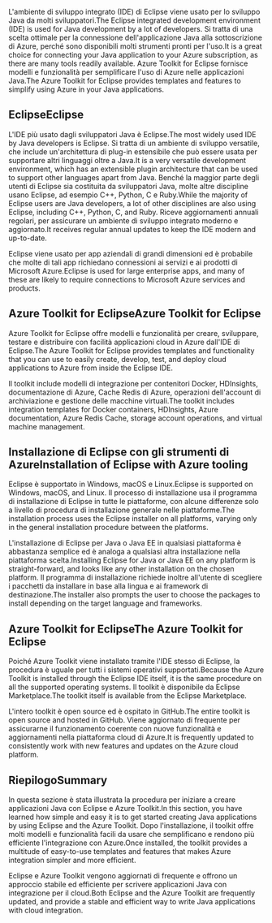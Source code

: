 <span data-ttu-id="1400f-101">L'ambiente di sviluppo integrato (IDE) di Eclipse viene usato per lo sviluppo Java da molti sviluppatori.</span><span class="sxs-lookup"><span data-stu-id="1400f-101">The Eclipse integrated development environment (IDE) is used for Java development by a lot of developers.</span></span> <span data-ttu-id="1400f-102">Si tratta di una scelta ottimale per la connessione dell'applicazione Java alla sottoscrizione di Azure, perché sono disponibili molti strumenti pronti per l'uso.</span><span class="sxs-lookup"><span data-stu-id="1400f-102">It is a great choice for connecting your Java application to your Azure subscription, as there are many tools readily available.</span></span> <span data-ttu-id="1400f-103">Azure Toolkit for Eclipse fornisce modelli e funzionalità per semplificare l'uso di Azure nelle applicazioni Java.</span><span class="sxs-lookup"><span data-stu-id="1400f-103">The Azure Toolkit for Eclipse provides templates and features to simplify using Azure in your Java applications.</span></span>

## <a name="eclipse"></a><span data-ttu-id="1400f-104">Eclipse</span><span class="sxs-lookup"><span data-stu-id="1400f-104">Eclipse</span></span>

<span data-ttu-id="1400f-105">L'IDE più usato dagli sviluppatori Java è Eclipse.</span><span class="sxs-lookup"><span data-stu-id="1400f-105">The most widely used IDE by Java developers is Eclipse.</span></span> <span data-ttu-id="1400f-106">Si tratta di un ambiente di sviluppo versatile, che include un'architettura di plug-in estensibile che può essere usata per supportare altri linguaggi oltre a Java.</span><span class="sxs-lookup"><span data-stu-id="1400f-106">It is a very versatile development environment, which has an extensible plugin architecture that can be used to support other languages apart from Java.</span></span> <span data-ttu-id="1400f-107">Benché la maggior parte degli utenti di Eclipse sia costituita da sviluppatori Java, molte altre discipline usano Eclipse, ad esempio C++, Python, C e Ruby.</span><span class="sxs-lookup"><span data-stu-id="1400f-107">While the majority of Eclipse users are Java developers, a lot of other disciplines are also using Eclipse, including C++, Python, C, and Ruby.</span></span> <span data-ttu-id="1400f-108">Riceve aggiornamenti annuali regolari, per assicurare un ambiente di sviluppo integrato moderno e aggiornato.</span><span class="sxs-lookup"><span data-stu-id="1400f-108">It receives regular annual updates to keep the IDE modern and up-to-date.</span></span>

<span data-ttu-id="1400f-109">Eclipse viene usato per app aziendali di grandi dimensioni ed è probabile che molte di tali app richiedano connessioni ai servizi e ai prodotti di Microsoft Azure.</span><span class="sxs-lookup"><span data-stu-id="1400f-109">Eclipse is used for large enterprise apps, and many of these are likely to require connections to Microsoft Azure services and products.</span></span>

## <a name="azure-toolkit-for-eclipse"></a><span data-ttu-id="1400f-110">Azure Toolkit for Eclipse</span><span class="sxs-lookup"><span data-stu-id="1400f-110">Azure Toolkit for Eclipse</span></span>

<span data-ttu-id="1400f-111">Azure Toolkit for Eclipse offre modelli e funzionalità per creare, sviluppare, testare e distribuire con facilità applicazioni cloud in Azure dall'IDE di Eclipse.</span><span class="sxs-lookup"><span data-stu-id="1400f-111">The Azure Toolkit for Eclipse provides templates and functionality that you can use to easily create, develop, test, and deploy cloud applications to Azure from inside the Eclipse IDE.</span></span>

<span data-ttu-id="1400f-112">Il toolkit include modelli di integrazione per contenitori Docker, HDInsights, documentazione di Azure, Cache Redis di Azure, operazioni dell'account di archiviazione e gestione delle macchine virtuali.</span><span class="sxs-lookup"><span data-stu-id="1400f-112">The toolkit includes integration templates for Docker containers, HDInsights, Azure documentation, Azure Redis Cache, storage account operations, and virtual machine management.</span></span>

## <a name="installation-of-eclipse-with-azure-tooling"></a><span data-ttu-id="1400f-113">Installazione di Eclipse con gli strumenti di Azure</span><span class="sxs-lookup"><span data-stu-id="1400f-113">Installation of Eclipse with Azure tooling</span></span>

<span data-ttu-id="1400f-114">Eclipse è supportato in Windows, macOS e Linux.</span><span class="sxs-lookup"><span data-stu-id="1400f-114">Eclipse is supported on Windows, macOS, and Linux.</span></span> <span data-ttu-id="1400f-115">Il processo di installazione usa il programma di installazione di Eclipse in tutte le piattaforme, con alcune differenze solo a livello di procedura di installazione generale nelle piattaforme.</span><span class="sxs-lookup"><span data-stu-id="1400f-115">The installation process uses the Eclipse installer on all platforms, varying only in the general installation procedure between the platforms.</span></span>

<span data-ttu-id="1400f-116">L'installazione di Eclipse per Java o Java EE in qualsiasi piattaforma è abbastanza semplice ed è analoga a qualsiasi altra installazione nella piattaforma scelta.</span><span class="sxs-lookup"><span data-stu-id="1400f-116">Installing Eclipse for Java or Java EE on any platform is straight-forward, and looks like any other installation on the chosen platform.</span></span> <span data-ttu-id="1400f-117">Il programma di installazione richiede inoltre all'utente di scegliere i pacchetti da installare in base alla lingua e ai framework di destinazione.</span><span class="sxs-lookup"><span data-stu-id="1400f-117">The installer also prompts the user to choose the packages to install depending on the target language and frameworks.</span></span>

## <a name="the-azure-toolkit-for-eclipse"></a><span data-ttu-id="1400f-118">Azure Toolkit for Eclipse</span><span class="sxs-lookup"><span data-stu-id="1400f-118">The Azure Toolkit for Eclipse</span></span>

<span data-ttu-id="1400f-119">Poiché Azure Toolkit viene installato tramite l'IDE stesso di Eclipse, la procedura è uguale per tutti i sistemi operativi supportati.</span><span class="sxs-lookup"><span data-stu-id="1400f-119">Because the Azure Toolkit is installed through the Eclipse IDE itself, it is the same procedure on all the supported operating systems.</span></span> <span data-ttu-id="1400f-120">Il toolkit è disponibile da Eclipse Marketplace.</span><span class="sxs-lookup"><span data-stu-id="1400f-120">The toolkit itself is available from the Eclipse Marketplace.</span></span>

<span data-ttu-id="1400f-121">L'intero toolkit è open source ed è ospitato in GitHub.</span><span class="sxs-lookup"><span data-stu-id="1400f-121">The entire toolkit is open source and hosted in GitHub.</span></span> <span data-ttu-id="1400f-122">Viene aggiornato di frequente per assicurarne il funzionamento coerente con nuove funzionalità e aggiornamenti nella piattaforma cloud di Azure.</span><span class="sxs-lookup"><span data-stu-id="1400f-122">It is frequently updated to consistently work with new features and updates on the Azure cloud platform.</span></span>

## <a name="summary"></a><span data-ttu-id="1400f-123">Riepilogo</span><span class="sxs-lookup"><span data-stu-id="1400f-123">Summary</span></span>

<span data-ttu-id="1400f-124">In questa sezione è stata illustrata la procedura per iniziare a creare applicazioni Java con Eclipse e Azure Toolkit.</span><span class="sxs-lookup"><span data-stu-id="1400f-124">In this section, you have learned how simple and easy it is to get started creating Java applications by using Eclipse and the Azure Toolkit.</span></span> <span data-ttu-id="1400f-125">Dopo l'installazione, il toolkit offre molti modelli e funzionalità facili da usare che semplificano e rendono più efficiente l'integrazione con Azure.</span><span class="sxs-lookup"><span data-stu-id="1400f-125">Once installed, the toolkit provides a multitude of easy-to-use templates and features that makes Azure integration simpler and more efficient.</span></span>

<span data-ttu-id="1400f-126">Eclipse e Azure Toolkit vengono aggiornati di frequente e offrono un approccio stabile ed efficiente per scrivere applicazioni Java con integrazione per il cloud.</span><span class="sxs-lookup"><span data-stu-id="1400f-126">Both Eclipse and the Azure Toolkit are frequently updated, and provide a stable and efficient way to write Java applications with cloud integration.</span></span>
